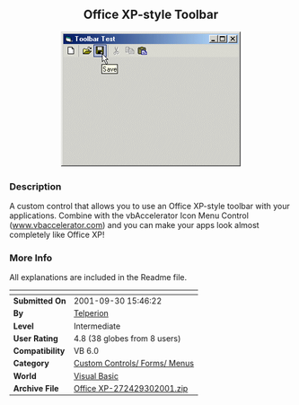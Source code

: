 ﻿<div align="center">

## Office XP\-style Toolbar

<img src="PIC2001930185023510.gif">
</div>

### Description

A custom control that allows you to use an Office XP-style toolbar with your applications. Combine with the vbAccelerator Icon Menu Control (www.vbaccelerator.com) and you can make your apps look almost completely like Office XP!
 
### More Info
 
All explanations are included in the Readme file.


<span>             |<span>
---                |---
**Submitted On**   |2001-09-30 15:46:22
**By**             |[Telperion](https://github.com/Planet-Source-Code/PSCIndex/blob/master/ByAuthor/telperion.md)
**Level**          |Intermediate
**User Rating**    |4.8 (38 globes from 8 users)
**Compatibility**  |VB 6\.0
**Category**       |[Custom Controls/ Forms/  Menus](https://github.com/Planet-Source-Code/PSCIndex/blob/master/ByCategory/custom-controls-forms-menus__1-4.md)
**World**          |[Visual Basic](https://github.com/Planet-Source-Code/PSCIndex/blob/master/ByWorld/visual-basic.md)
**Archive File**   |[Office XP\-272429302001\.zip](https://github.com/Planet-Source-Code/telperion-office-xp-style-toolbar__1-27674/archive/master.zip)








